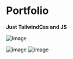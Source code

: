 # Portfolio
**Just TailwindCss and JS**

![image](https://github.com/user-attachments/assets/427dd82c-01eb-4b0b-91be-a2f358b134f1)

![image](https://github.com/user-attachments/assets/a9792dd9-df0d-47c1-a64d-63eb03878bf2)
![image](https://github.com/user-attachments/assets/a852698f-0de9-4289-a373-4b8576a78456)

